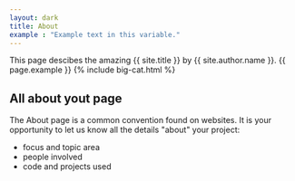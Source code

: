 ```yaml
---
layout: dark
title: About
example : "Example text in this variable."
---
```


This page descibes the amazing {{ site.title }} by {{ site.author.name }}.
{{ page.example }}
{% include big-cat.html %} 

## All about yout page

The About page is a common convention found on websites.
It is your opportunity to let us know all the details "about" your project:

- focus and topic area
- people involved
- code and projects used
